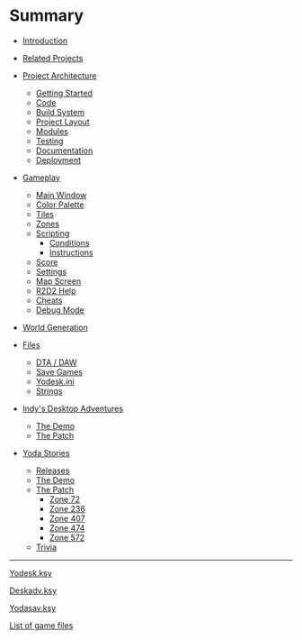 Summary
=======

-	[Introduction](introduction.md)
-	[Related Projects](related-projects.md)
-	[Project Architecture](architecture/index.md)
	-	[Getting Started](architecture/getting-started.md)
	-	[Code]()
	-	[Build System](architecture/build-system.md)
	-	[Project Layout]()
	-	[Modules]()
	-	[Testing]()
	-	[Documentation](architecture/documentation.md)
	-	[Deployment](architecture/deployment.md)
-	[Gameplay](gameplay/index.md)
	-	[Main Window](gameplay/main-window.md)
	-	[Color Palette](gameplay/color-palette.md)
	-	[Tiles](gameplay/tiles.md)
	-	[Zones](gameplay/zones.md)
	-	[Scripting](scripting/index.md)
		-	[Conditions](scripting/conditions.md)
		-	[Instructions](scripting/instructions.md)
	-	[Score](gameplay/score.md)
	-	[Settings]()
	-	[Map Screen](gameplay/map-screen.md)
	-	[R2D2 Help](gameplay/r2d2-help.md)
	-	[Cheats](gameplay/cheats.md)
	-	[Debug Mode]()
-	[World Generation]()
-	[Files](files/index.md)

	-	[DTA / DAW]()
	-	[Save Games]()
	-	[Yodesk.ini](files/yodesk-ini.md)
	-	[Strings]()  

-	[Indy's Desktop Adventures]()

	-	[The Demo]()
	-	[The Patch]()

-	[Yoda Stories]()

	-	[Releases](yoda/releases.md)
	-	[The Demo]()
	-	[The Patch](yoda/patch/index.md)
		-	[Zone 72](yoda/patch/zone-072.md)
		-	[Zone 236](yoda/patch/zone-236.md)
		-	[Zone 407](yoda/patch/zone-407.md)
		-	[Zone 474](yoda/patch/zone-474.md)
		-	[Zone 572](yoda/patch/zone-572.md)
	-	[Trivia](yoda/trivia.md)

---

[Yodesk.ksy](appendix/yodesk.md)

[Deskadv.ksy](appendix/deskadv.md)

[Yodasav.ksy](appendix/yodasav.md)

[List of game files](appendix/list-of-game-files.md)
